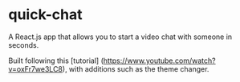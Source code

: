 # quick-chat
A React.js app that allows you to start a video chat with someone in seconds.

Built following this [tutorial] (https://www.youtube.com/watch?v=oxFr7we3LC8), with additions such as the theme changer.
